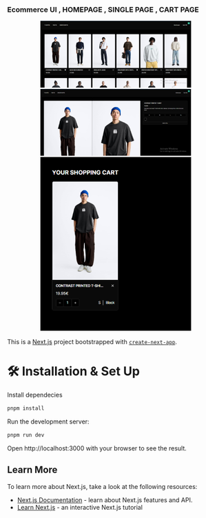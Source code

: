 <h3>Ecommerce UI , HOMEPAGE , SINGLE PAGE , CART PAGE</h3>
<p align="center">
  <img src="./public/Screenshot_1.png" width="350" title="hover text"> <br>
  <img src="./public/Screenshot_2.png" width="350" title="hover text"> <br>
  <img src="./public/Screenshot_3.png" width="350" title="hover text"> <br>
</p>

This is a [Next.js](https://nextjs.org/) project bootstrapped with [`create-next-app`](https://github.com/vercel/next.js/tree/canary/packages/create-next-app).

# 🛠 Installation & Set Up

Install dependecies
```bash
pnpm install
```

Run the development server:
```bash
pnpm run dev
```
Open http://localhost:3000 with your browser to see the result.

## Learn More

To learn more about Next.js, take a look at the following resources:

- [Next.js Documentation](https://nextjs.org/docs) - learn about Next.js features and API.
- [Learn Next.js](https://nextjs.org/learn) - an interactive Next.js tutorial
